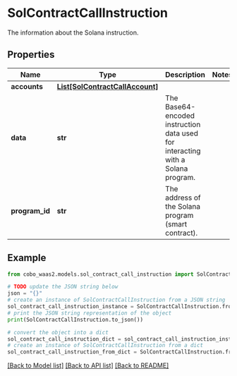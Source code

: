 # SolContractCallInstruction

The information about the Solana instruction.

## Properties

Name | Type | Description | Notes
------------ | ------------- | ------------- | -------------
**accounts** | [**List[SolContractCallAccount]**](SolContractCallAccount.md) |  | 
**data** | **str** | The Base64-encoded instruction data used for interacting with a Solana program.  | 
**program_id** | **str** | The address of the Solana program (smart contract).   | 

## Example

```python
from cobo_waas2.models.sol_contract_call_instruction import SolContractCallInstruction

# TODO update the JSON string below
json = "{}"
# create an instance of SolContractCallInstruction from a JSON string
sol_contract_call_instruction_instance = SolContractCallInstruction.from_json(json)
# print the JSON string representation of the object
print(SolContractCallInstruction.to_json())

# convert the object into a dict
sol_contract_call_instruction_dict = sol_contract_call_instruction_instance.to_dict()
# create an instance of SolContractCallInstruction from a dict
sol_contract_call_instruction_from_dict = SolContractCallInstruction.from_dict(sol_contract_call_instruction_dict)
```
[[Back to Model list]](../README.md#documentation-for-models) [[Back to API list]](../README.md#documentation-for-api-endpoints) [[Back to README]](../README.md)


